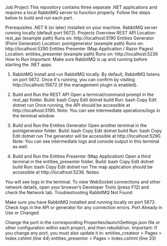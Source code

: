 Job Project
This repository contains three separate .NET applications and requires a local RabbitMQ server to function properly. Follow the steps below to build and run each part.

Prerequisites
.NET 6 (or later) installed on your machine.
RabbitMQ server running locally (default port 5672).
Projects Overview
REST API
Location: rest_api (example path)
Runs on: http://localhost:5190
Entities Generator (Point Generator)
Location: pointgenerator (example path)
Runs on: http://localhost:5290
Entities Presenter (Map Application / Razor Pages)
Location: entities_presenter (example path)
Runs on: http://localhost:5236
How to Run
Important: Make sure RabbitMQ is up and running before starting the .NET apps.

1. RabbitMQ
Install and run RabbitMQ locally.
By default, RabbitMQ listens on port 5672.
Once it's running, you can confirm by visiting http://localhost:15672 (if the management plugin is enabled).
2. Build and Run the REST API
Open a terminal/command prompt in the rest_api folder.
Build:
bash
Copy
Edit
dotnet build
Run:
bash
Copy
Edit
dotnet run
Once running, the API should be accessible at http://localhost:5190.
Note: You can see intermediate operations/logs in the terminal window.

3. Build and Run the Entities Generator
Open another terminal in the pointgenerator folder.
Build:
bash
Copy
Edit
dotnet build
Run:
bash
Copy
Edit
dotnet run
The generator will be accessible at http://localhost:5290.
Note: You can see intermediate logs and console output in this terminal as well.

4. Build and Run the Entities Presenter (Map Application)
Open a third terminal in the entities_presenter folder.
Build:
bash
Copy
Edit
dotnet build
Run:
bash
Copy
Edit
dotnet run
The map application should be accessible at http://localhost:5236.
Notes:

You will see logs in the terminal.
To view WebSocket connections and other network details, open your browser’s Developer Tools (press F12) and check the Network tab.
Troubleshooting
RabbitMQ Not Found

Make sure you have RabbitMQ installed and running locally on port 5672.
Check logs in the API or generator for any connection errors.
Port Already in Use or Changed

Change the port in the corresponding Properties/launchSettings.json file or other configuration within each project, and then rebuild/run.
Important: If you change any port, you must also update it in:
entities_createor > Pages > Index.cshtml (line 44)
entities_presentor > Pages > Index.cshtml (line 33)
